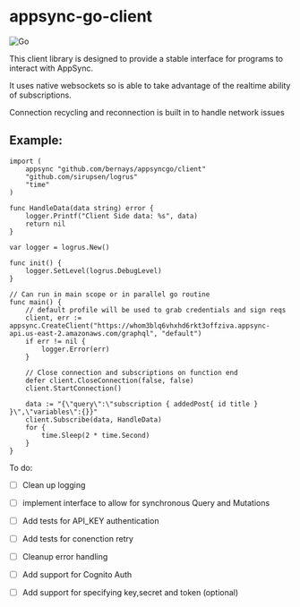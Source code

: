 # appsync-go-client


![Go](https://github.com/bernays/appsyncgo/workflows/Go/badge.svg)



This client library is designed to provide a stable interface for programs to interact with AppSync.

It uses native websockets so is able to take advantage of the realtime ability of subscriptions.

Connection recycling and reconnection is built in to handle network issues


## Example:

```
import (
	appsync "github.com/bernays/appsyncgo/client"
	"github.com/sirupsen/logrus"
	"time"
)

func HandleData(data string) error {
	logger.Printf("Client Side data: %s", data)
	return nil
}

var logger = logrus.New()

func init() {
	logger.SetLevel(logrus.DebugLevel)
}

// Can run in main scope or in parallel go routine
func main() {
	// default profile will be used to grab credentials and sign reqs
	client, err := appsync.CreateClient("https://whom3blq6vhxhd6rkt3offziva.appsync-api.us-east-2.amazonaws.com/graphql", "default")
	if err != nil {
		logger.Error(err)
	}
	
	// Close connection and subscriptions on function end
	defer client.CloseConnection(false, false)
	client.StartConnection()

	data := "{\"query\":\"subscription { addedPost{ id title } }\",\"variables\":{}}"
	client.Subscribe(data, HandleData)
	for {
		time.Sleep(2 * time.Second)
	}
}
```


To do:
- [ ] Clean up logging
- [ ] implement interface to allow for synchronous Query and Mutations
- [ ] Add tests for API_KEY authentication
- [ ] Add tests for conenction retry
- [ ] Cleanup error handling
- [ ] Add support for Cognito Auth
- [ ] Add support for specifying key,secret and token (optional)
    
    
    
